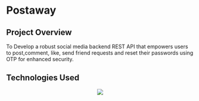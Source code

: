 # Postaway
Project Overview
-----------------------------------------------------------------------------------------------------------------------------------------------------------------------------------------------------------------------
To Develop a robust social media backend REST API that empowers users to post,comment, like, send friend requests and reset their passwords using OTP for enhanced security.

Technologies Used
-----------------------------------------------------------------------------------------------------------------------------------------------------------------------------------------------------------------------

<p align="center">
  <a href="https://skillicons.dev">
    <img src="https://skillicons.dev/icons?i=javascript,mongodb,postman,node,express" />
  </a>
</p>
